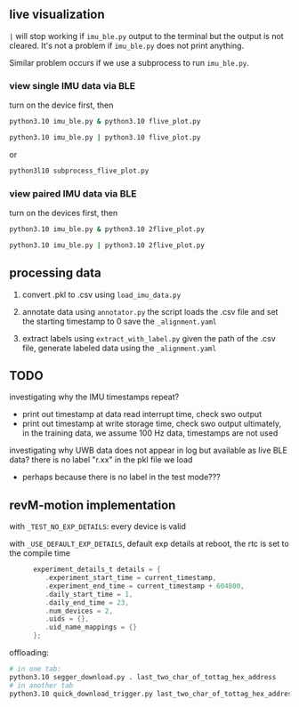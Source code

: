
## live visualization

`|` will stop working if `imu_ble.py` output to the terminal but the output is not cleared.
It's not a problem if `imu_ble.py` does not print anything.

Similar problem occurs if we use a subprocess to run `imu_ble.py`.


### view single IMU data via BLE
turn on the device first, then
```bash
python3.10 imu_ble.py & python3.10 flive_plot.py

python3.10 imu_ble.py | python3.10 flive_plot.py
```

or
```bash
python3l10 subprocess_flive_plot.py
```
### view paired IMU data via BLE
turn on the devices first, then
```bash
python3.10 imu_ble.py & python3.10 2flive_plot.py

python3.10 imu_ble.py | python3.10 2flive_plot.py
```

## processing data


1. convert .pkl to .csv using `load_imu_data.py`

2. annotate data using `annotator.py`
the script loads the .csv file and set the starting timestamp to 0
save the `_alignment.yaml`

3. extract labels using `extract_with_label.py`
given the path of the .csv file, generate labeled data using the `_alignment.yaml`

## TODO

investigating why the IMU timestamps repeat?
- print out timestamp at data read interrupt time, check swo output
- print out timestamp at write storage time, check swo output
ultimately, in the training data, we assume 100 Hz data, timestamps are not used


investigating why UWB data does not appear in log but available as live BLE data? there is no label "r.xx" in the pkl file we load
- perhaps because there is no label in the test mode???

## revM-motion implementation

with `_TEST_NO_EXP_DETAILS`: every device is valid


with `_USE_DEFAULT_EXP_DETAILS`, default exp details
at reboot, the rtc is set to the compile time
```c
      experiment_details_t details = {
         .experiment_start_time = current_timestamp,
         .experiment_end_time = current_timestamp + 604800,
         .daily_start_time = 1,
         .daily_end_time = 23,
         .num_devices = 2,
         .uids = {},
         .uid_name_mappings = {}
      };
```


offloading:


```bash
# in one tab:
python3.10 segger_download.py . last_two_char_of_tottag_hex_address
# in another tab
python3.10 quick_download_trigger.py last_two_char_of_tottag_hex_address 1
```
